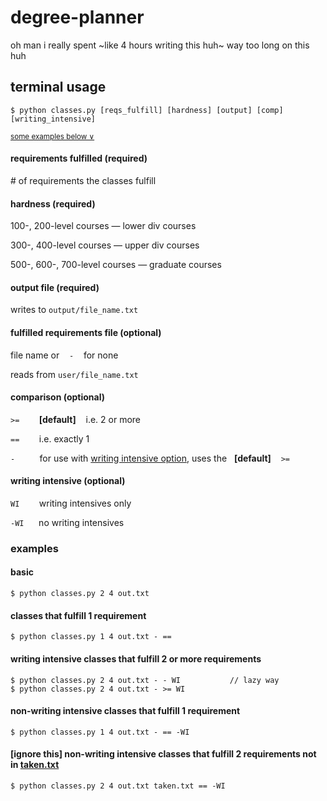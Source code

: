 # degree-planner

oh man i really spent ~like 4 hours writing this huh~ way too long on this huh


## terminal usage

```
$ python classes.py [reqs_fulfill] [hardness] [output] [comp] [writing_intensive]
```

<sup>[some examples below &or;](#examples)<sup>


#### requirements fulfilled (required)
\# of requirements the classes fulfill


#### hardness (required)

100-, 200-level courses — lower div courses 

300-, 400-level courses — upper div courses 

500-, 600-, 700-level courses — graduate courses


#### output file (required)

writes to `output/file_name.txt`


#### fulfilled requirements file (optional)

file name or &nbsp;&nbsp; `-` &nbsp;&nbsp; for none

reads from `user/file_name.txt`


#### comparison (optional)

`>=` &nbsp;&nbsp;&nbsp;&nbsp;&nbsp;&nbsp; **\[default]** &nbsp;&nbsp; i.e. 2 or more

`==` &nbsp;&nbsp;&nbsp;&nbsp;&nbsp;&nbsp; i.e. exactly 1

`-` &nbsp;&nbsp;&nbsp;&nbsp;&nbsp;&nbsp;&nbsp;&nbsp; for use with [writing intensive option](#writing-intensive), uses the  &nbsp; **\[default]** &nbsp;&nbsp; `>=`


#### writing intensive (optional)

`WI` &nbsp;&nbsp;&nbsp;&nbsp;&nbsp;&nbsp; writing intensives only

`-WI` &nbsp;&nbsp;&nbsp;&nbsp; no writing intensives



### examples

#### basic

```
$ python classes.py 2 4 out.txt
```


#### classes that fulfill 1 requirement
```
$ python classes.py 1 4 out.txt - == 
```


#### writing intensive classes that fulfill 2 or more requirements 
```
$ python classes.py 2 4 out.txt - - WI           // lazy way
$ python classes.py 2 4 out.txt - >= WI
```


#### non-writing intensive classes that fulfill 1 requirement
```
$ python classes.py 1 4 out.txt - == -WI
```


#### [ignore this] non-writing intensive classes that fulfill 2 requirements not in [taken.txt](user/taken.txt)
```
$ python classes.py 2 4 out.txt taken.txt == -WI
```

